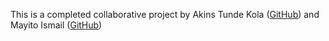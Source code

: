 This is a completed collaborative project by Akins Tunde Kola (<a href="www.github.com/tundelakins">GitHub</a>) and Mayito Ismail (<a href="www.github.com/ismayito">GitHub</a>)

